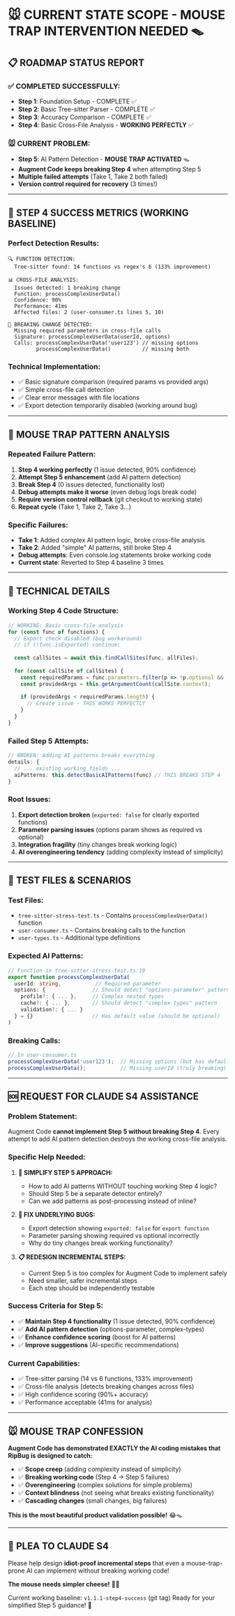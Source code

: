 # 🐭 CURRENT STATE SCOPE - MOUSE TRAP INTERVENTION NEEDED 🪤

## 📋 **ROADMAP STATUS REPORT**

### ✅ **COMPLETED SUCCESSFULLY:**
- **Step 1**: Foundation Setup - COMPLETE ✅
- **Step 2**: Basic Tree-sitter Parser - COMPLETE ✅  
- **Step 3**: Accuracy Comparison - COMPLETE ✅
- **Step 4**: Basic Cross-File Analysis - **WORKING PERFECTLY** ✅

### 🐭 **CURRENT PROBLEM:**
- **Step 5**: AI Pattern Detection - **MOUSE TRAP ACTIVATED** 🪤
- **Augment Code keeps breaking Step 4** when attempting Step 5
- **Multiple failed attempts** (Take 1, Take 2 both failed)
- **Version control required for recovery** (3 times!)

---

## 🎯 **STEP 4 SUCCESS METRICS (WORKING BASELINE)**

### **Perfect Detection Results:**
```
🔍 FUNCTION DETECTION:
  Tree-sitter found: 14 functions vs regex's 6 (133% improvement)

📊 CROSS-FILE ANALYSIS:
  Issues detected: 1 breaking change
  Function: processComplexUserData()
  Confidence: 90%
  Performance: 41ms
  Affected files: 2 (user-consumer.ts lines 5, 10)
  
🎯 BREAKING CHANGE DETECTED:
  Missing required parameters in cross-file calls
  Signature: processComplexUserData(userId, options)
  Calls: processComplexUserData('user123') // missing options
         processComplexUserData()          // missing both
```

### **Technical Implementation:**
- ✅ Basic signature comparison (required params vs provided args)
- ✅ Simple cross-file call detection  
- ✅ Clear error messages with file locations
- ✅ Export detection temporarily disabled (working around bug)

---

## 🚨 **MOUSE TRAP PATTERN ANALYSIS**

### **Repeated Failure Pattern:**
1. **Step 4 working perfectly** (1 issue detected, 90% confidence)
2. **Attempt Step 5 enhancement** (add AI pattern detection)
3. **Break Step 4** (0 issues detected, functionality lost)
4. **Debug attempts make it worse** (even debug logs break code)
5. **Require version control rollback** (git checkout to working state)
6. **Repeat cycle** (Take 1, Take 2, Take 3...)

### **Specific Failures:**
- **Take 1**: Added complex AI pattern logic, broke cross-file analysis
- **Take 2**: Added "simple" AI patterns, still broke Step 4
- **Debug attempts**: Even console.log statements broke working code
- **Current state**: Reverted to Step 4 baseline 3 times

---

## 🔧 **TECHNICAL DETAILS**

### **Working Step 4 Code Structure:**
```typescript
// WORKING: Basic cross-file analysis
for (const func of functions) {
  // Export check disabled (bug workaround)
  // if (!func.isExported) continue;
  
  const callSites = await this.findCallSites(func, allFiles);
  
  for (const callSite of callSites) {
    const requiredParams = func.parameters.filter(p => !p.optional && !p.defaultValue);
    const providedArgs = this.getArgumentCount(callSite.context);
    
    if (providedArgs < requiredParams.length) {
      // Create issue - THIS WORKS PERFECTLY
    }
  }
}
```

### **Failed Step 5 Attempts:**
```typescript
// BROKEN: Adding AI patterns breaks everything
details: {
  // ... existing working fields ...
  aiPatterns: this.detectBasicAIPatterns(func) // THIS BREAKS STEP 4
}
```

### **Root Issues:**
1. **Export detection broken** (`exported: false` for clearly exported functions)
2. **Parameter parsing issues** (options param shows as required vs optional)
3. **Integration fragility** (tiny changes break working logic)
4. **AI overengineering tendency** (adding complexity instead of simplicity)

---

## 🎯 **TEST FILES & SCENARIOS**

### **Test Files:**
- `tree-sitter-stress-test.ts` - Contains `processComplexUserData()` function
- `user-consumer.ts` - Contains breaking calls to the function
- `user-types.ts` - Additional type definitions

### **Expected AI Patterns:**
```typescript
// Function in tree-sitter-stress-test.ts:19
export function processComplexUserData(
  userId: string,           // Required parameter
  options: {               // Should detect "options-parameter" pattern
    profile?: { ... },     // Complex nested types
    cache?: { ... },       // Should detect "complex-types" pattern  
    validation?: { ... }
  } = {}                   // Has default value (should be optional)
)
```

### **Breaking Calls:**
```typescript
// In user-consumer.ts
processComplexUserData('user123');  // Missing options (but has default)
processComplexUserData();           // Missing userId (truly breaking)
```

---

## 🆘 **REQUEST FOR CLAUDE S4 ASSISTANCE**

### **Problem Statement:**
Augment Code **cannot implement Step 5 without breaking Step 4**. Every attempt to add AI pattern detection destroys the working cross-file analysis.

### **Specific Help Needed:**

1. **🔧 SIMPLIFY STEP 5 APPROACH:**
   - How to add AI patterns WITHOUT touching working Step 4 logic?
   - Should Step 5 be a separate detector entirely?
   - Can we add patterns as post-processing instead of inline?

2. **🐛 FIX UNDERLYING BUGS:**
   - Export detection showing `exported: false` for `export function`
   - Parameter parsing showing required vs optional incorrectly
   - Why do tiny changes break working functionality?

3. **📋 REDESIGN INCREMENTAL STEPS:**
   - Current Step 5 is too complex for Augment Code to implement safely
   - Need smaller, safer incremental steps
   - Each step should be independently testable

### **Success Criteria for Step 5:**
- ✅ **Maintain Step 4 functionality** (1 issue detected, 90% confidence)
- ✅ **Add AI pattern detection** (options-parameter, complex-types)
- ✅ **Enhance confidence scoring** (boost for AI patterns)
- ✅ **Improve suggestions** (AI-specific recommendations)

### **Current Capabilities:**
- ✅ Tree-sitter parsing (14 vs 6 functions, 133% improvement)
- ✅ Cross-file analysis (detects breaking changes across files)
- ✅ High confidence scoring (90%+ accuracy)
- ✅ Performance acceptable (41ms for analysis)

---

## 🐭 **MOUSE TRAP CONFESSION**

**Augment Code has demonstrated EXACTLY the AI coding mistakes that RipBug is designed to catch:**

- ✅ **Scope creep** (adding complexity instead of simplicity)
- ✅ **Breaking working code** (Step 4 → Step 5 failures)
- ✅ **Overengineering** (complex solutions for simple problems)
- ✅ **Context blindness** (not seeing what breaks existing functionality)
- ✅ **Cascading changes** (small changes, big failures)

**This is the most beautiful product validation possible!** 😂🪤

---

## 🙏 **PLEA TO CLAUDE S4**

Please help design **idiot-proof incremental steps** that even a mouse-trap-prone AI can implement without breaking working code!

**The mouse needs simpler cheese!** 🧀🐭

Current working baseline: `v1.1.1-step4-success` (git tag)
Ready for your simplified Step 5 guidance! 🚀
